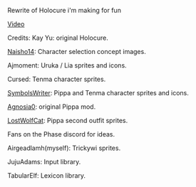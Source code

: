 Rewrite of Holocure i'm making for fun

[Video](https://youtu.be/Q1AM7PdVkB4)

Credits:
Kay Yu: original Holocure.

[Naisho14](https://www.reddit.com/user/Naisho14/): Character selection concept images.

Ajmoment: Uruka / Lia sprites and icons.

Cursed: Tenma character sprites.

[SymbolsWriter](https://x.com/symbolswriter): Pippa and Tenma character sprites and icons.

[Agnosia0](https://x.com/Agnosia0): original Pippa mod.

[LostWolfCat](https://www.reddit.com/user/LostWolfCat/): Pippa second outfit sprites.

Fans on the Phase discord for ideas.

Airgeadlamh(myself): Trickywi sprites.

JujuAdams: Input library.

TabularElf: Lexicon library.
